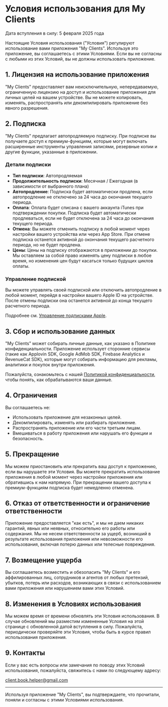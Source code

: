 # Условия использования для My Clients

Дата вступления в силу: 5 февраля 2025 года

Настоящие Условия использования ("Условия") регулируют использование вами приложения "My Clients". Используя это приложение, вы соглашаетесь с этими Условиями. Если вы не согласны с любыми из этих Условий, вы не должны использовать приложение.

## 1. Лицензия на использование приложения

"My Clients" предоставляет вам неисключительную, непередаваемую, ограниченную лицензию на доступ и использование приложения для личных целей на вашем устройстве. Вы не можете копировать, изменять, распространять или декомпилировать приложение без явного разрешения.

## 2. Подписка

"My Clients" предлагает автопродляемую подписку. При подписке вы получаете доступ к премиум-функциям, которые могут включать расширенные инструменты управления записями, резервные копии и другие функции, указанные в приложении.

### Детали подписки

- **Тип подписки**: Автопродляемая
- **Продолжительность подписки**: Месячная / Ежегодная (в зависимости от выбранного плана)
- **Автопродление**: Подписка будет автоматически продлена, если автопродление не отключено за 24 часа до окончания текущего периода.
- **Оплата**: Оплата будет списана с вашего аккаунта iTunes при подтверждении покупки. Подписка будет автоматически продлеваться, если не будет отключена за 24 часа до окончания текущего периода.
- **Отмена**: Вы можете отменить подписку в любой момент через настройки вашего устройства или через App Store. При отмене подписка останется активной до окончания текущего расчетного периода, но не будет продлена.
- **Цены**: Цены на подписку отображаются в приложении до покупки. Мы оставляем за собой право изменять цену подписки в любое время, но изменения цен будут касаться только будущих циклов оплаты.

### Управление подпиской
Вы можете управлять своей подпиской или отключить автопродление в любой момент, перейдя в настройки вашего Apple ID на устройстве. После отмены подписки она останется активной до конца текущего расчетного периода.

Подробнее см. [Управление подписками Apple](https://support.apple.com/en-us/HT202039).

## 3. Сбор и использование данных

"My Clients" может собирать личные данные, как указано в Политике конфиденциальности. Приложение использует сторонние сервисы (такие как Applovin SDK, Google AdMob SDK, Firebase Analytics и RevenueCat SDK), которые могут собирать информацию для рекламы, аналитики и покупок внутри приложения.

Пожалуйста, ознакомьтесь с нашей [Политикой конфиденциальности](https://github.com/kreatimont/my-clients-legal/blob/master/my-clients-privacy-policy-ru.md), чтобы понять, как обрабатываются ваши данные.

## 4. Ограничения

Вы соглашаетесь не:
- Использовать приложение для незаконных целей.
- Декомпилировать, изменять или разбирать приложение.
- Распространять приложение или его части третьим лицам.
- Вмешиваться в работу приложения или нарушать его функции и безопасность.

## 5. Прекращение

Мы можем приостановить или прекратить ваш доступ к приложению, если вы нарушаете эти Условия. Вы можете прекратить использование приложения в любой момент через настройки приложения или обратившись к нам напрямую. При прекращении вашего доступа к премиум-функциям подписка будет немедленно отменена.

## 6. Отказ от ответственности и ограничение ответственности

Приложение предоставляется "как есть", и мы не даем никаких гарантий, явных или неявных, относительно его работы или содержания. Мы не несем ответственности за ущерб, возникший в результате использования приложения или невозможности его использования, включая потерю данных или телесные повреждения.

## 7. Возмещение ущерба

Вы соглашаетесь возместить и обезопасить "My Clients" и его аффилированных лиц, сотрудников и агентов от любых претензий, убытков, потерь или расходов, возникающих в связи с использованием вами приложения или нарушением вами этих Условий.

## 8. Изменения в Условиях использования

Мы можем время от времени обновлять эти Условия использования. В случае обновлений мы разместим измененные Условия на этой странице с обновленной датой вступления в силу. Пожалуйста, периодически проверяйте эти Условия, чтобы быть в курсе правил использования приложения.

## 9. Контакты

Если у вас есть вопросы или замечания по поводу этих Условий использования, пожалуйста, свяжитесь с нами по следующему адресу:

client.book.helper@gmail.com

---

Используя приложение "My Clients", вы подтверждаете, что прочитали, поняли и согласны с этими Условиями использования.
